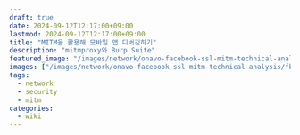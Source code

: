 ```yaml
---
draft: true
date: 2024-09-12T12:17:00+09:00
lastmod: 2024-09-12T12:17:00+09:00
title: "MITM을 활용해 모바일 앱 디버깅하기"
description: "mitmproxy와 Burp Suite"
featured_image: "/images/network/onavo-facebook-ssl-mitm-technical-analysis/fbdark-1.webp"
images: ["/images/network/onavo-facebook-ssl-mitm-technical-analysis/fbdark-1.webp"]
tags:
  - network
  - security
  - mitm
categories:
  - wiki
---
```

